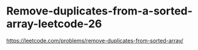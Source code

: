 # Remove-duplicates-from-a-sorted-array-leetcode-26
https://leetcode.com/problems/remove-duplicates-from-sorted-array/
